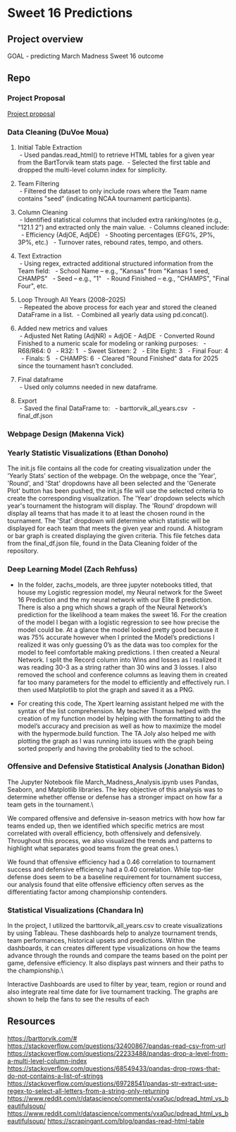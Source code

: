 # Sweet 16 Predictions

## Project overview
GOAL - predicting March Madness Sweet 16 outcome


## Repo

### Project Proposal
[Project proposal](projectProposal.md)


### Data Cleaning (DuVoe Moua)
1. Initial Table Extraction\
&nbsp;- Used pandas.read_html() to retrieve HTML tables for a given year from the BartTorvik team stats page.
&nbsp;- Selected the first table and dropped the multi-level column index for simplicity.

2. Team Filtering\
&nbsp;- Filtered the dataset to only include rows where the Team name contains "seed" (indicating NCAA tournament participants).

3. Column Cleaning\
&nbsp;- Identified statistical columns that included extra ranking/notes (e.g., "121.1 2") and extracted only the main value.
&nbsp;- Columns cleaned include:
&nbsp;&nbsp;- Efficiency (AdjOE, AdjDE)
&nbsp;&nbsp;- Shooting percentages (EFG%, 2P%, 3P%, etc.)
&nbsp;&nbsp;- Turnover rates, rebound rates, tempo, and others.

4. Text Extraction\
&nbsp;- Using regex, extracted additional structured information from the Team field:
&nbsp;&nbsp;- School Name – e.g., "Kansas" from "Kansas 1 seed, CHAMPS"
&nbsp;&nbsp;- Seed – e.g., "1"
&nbsp;&nbsp;- Round Finished – e.g., "CHAMPS", "Final Four", etc.

5. Loop Through All Years (2008–2025)\
&nbsp;- Repeated the above process for each year and stored the cleaned DataFrame in a list.
&nbsp;- Combined all yearly data using pd.concat().

6. Added new metrics and values\
&nbsp;- Adjusted Net Rating (AdjNR) = AdjOE - AdjDE
&nbsp;- Converted Round Finished to a numeric scale for modeling or ranking purposes:
&nbsp;&nbsp;- R68/R64: 0
&nbsp;&nbsp;- R32: 1
&nbsp;&nbsp;- Sweet Sixteen: 2
&nbsp;&nbsp;- Elite Eight: 3
&nbsp;&nbsp;- Final Four: 4
&nbsp;&nbsp;- Finals: 5
&nbsp;&nbsp;- CHAMPS: 6
&nbsp;- Cleared "Round Finished" data for 2025 since the tournament hasn’t concluded.

7. Final dataframe\
&nbsp;- Used only columns needed in new dataframe.

8. Export\
&nbsp;- Saved the final DataFrame to:
&nbsp;&nbsp;- barttorvik_all_years.csv
&nbsp;&nbsp;- final_df.json

### Webpage Design (Makenna Vick)




### Yearly Statistic Visualizations (Ethan Donoho)
The init.js file contains all the code for creating visualization under the 'Yearly Stats' section of the webpage. On the webpage, once the 'Year', 'Round', and 'Stat' dropdowns have all been selected and the 'Generate Plot' button has been pushed, the init.js file will use the selected criteria to create the corresponding visualization. The 'Year' dropdown selects which year's tournament the histogram will display. The 'Round' dropdown will display all teams that has made it to at least the chosen round in the tournament. The 'Stat' dropdown will determine which statistic will be displayed for each team that meets the given year and round. A histogram or bar graph is created displaying the given criteria. This file fetches data from the final_df.json file, found in the Data Cleaning folder of the repository. 


### Deep Learning Model (Zach Rehfuss)
- In the folder, zachs_models, are three jupyter notebooks titled, that house my Logistic regression model, my Neural network for the Sweet 16 Prediction and the my neural network with our Elite 8 prediction. There is also a png which shows a graph of the Neural Network’s prediction for the likelihood a team makes the sweet 16. For the creation of the model I began with a logistic regression to see how precise the model could be. At a glance the model looked pretty good because it was 75% accurate however when I printed the Model’s predictions I realized it was only guessing 0’s as the data was too complex for the model to feel comfortable making predictions. I then created a Neural Network. I split the Record column into Wins and losses as I realized it was reading 30-3 as a string rather than 30 wins and 3 losses. I also removed the school and conference columns as leaving them in created far too many parameters for the model to efficiently and effectively run. I then used Matplotlib to plot the graph and saved it as a PNG.

- For creating this code, The Xpert learning assistant helped me with the syntax of the list comprehension. My teacher Thomas helped with the creation of my function model by helping with the formatting to add the model’s accuracy and precision as well as how to maximize the model with the hypermode.build function. The TA Joly also helped me with plotting the graph as I was running into issues with the graph being sorted properly and having the probability tied to the school.


### Offensive and Defensive Statistical Analysis (Jonathan Bidon)
The Jupyter Notebook file March_Madness_Analysis.ipynb uses Pandas, Seaborn, and Matplotlib libraries. The key objective of this analysis was to determine whether offense or defense has a stronger impact on how far a team gets in the tournament.\

We compared offensive and defensive in-season metrics with how how far teams ended up, then we identified which specific metrics are most correlated with overall efficiency, both offensively and defensively. Throughout this process, we also visualized the trends and patterns to highlight what separates good teams from the great ones.\

We found that offensive efficiency had a 0.46 correlation to tournament success and defensive efficiency had a 0.40 correlation. While top-tier defense does seem to be a baseline requirement for tournament success, our analysis found that elite offensive efficiency often serves as the differentiating factor among championship contenders.


### Statistical Visualizations (Chandara In)
In the project, I utilized the barttorvik_all_years.csv to create visualizations by using Tableau. These dashboards help to analyze tournament trends, team performances, historical upsets and predictions. Within the dashboards, it can creates different type visualizations on how the teams advance through the rounds and compare the teams based on the point per game, defensive efficiency. It also displays past winners and their paths to the championship.\

Interactive Dashboards are used to filter by year, team, region or round and also integrate real time date for live tournament tracking. The graphs are shown to help the fans to see the results of each


## Resources
https://barttorvik.com/#
https://stackoverflow.com/questions/32400867/pandas-read-csv-from-url
https://stackoverflow.com/questions/22233488/pandas-drop-a-level-from-a-multi-level-column-index
https://stackoverflow.com/questions/68549433/pandas-drop-rows-that-do-not-contains-a-list-of-strings
https://stackoverflow.com/questions/69728541/pandas-str-extract-use-regex-to-select-all-letters-from-a-string-only-returning
https://www.reddit.com/r/datascience/comments/vxa0uc/pdread_html_vs_beautifulsoup/
https://www.reddit.com/r/datascience/comments/vxa0uc/pdread_html_vs_beautifulsoup/
https://scrapingant.com/blog/pandas-read-html-table

